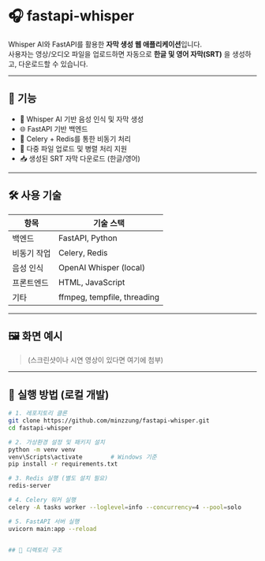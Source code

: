 # 🎧 fastapi-whisper

Whisper AI와 FastAPI를 활용한 **자막 생성 웹 애플리케이션**입니다.  
사용자는 영상/오디오 파일을 업로드하면 자동으로 **한글 및 영어 자막(SRT)** 을 생성하고, 다운로드할 수 있습니다.

---

## 🚀 기능

- 🎤 Whisper AI 기반 음성 인식 및 자막 생성
- 🌐 FastAPI 기반 백엔드
- 🧵 Celery + Redis를 통한 비동기 처리
- 📁 다중 파일 업로드 및 병렬 처리 지원
- 📥 생성된 SRT 자막 다운로드 (한글/영어)

---

## 🛠 사용 기술

| 항목        | 기술 스택 |
|-------------|-----------|
| 백엔드      | FastAPI, Python |
| 비동기 작업 | Celery, Redis |
| 음성 인식   | OpenAI Whisper (local) |
| 프론트엔드  | HTML, JavaScript |
| 기타        | ffmpeg, tempfile, threading |

---

## 🖼 화면 예시

> (스크린샷이나 시연 영상이 있다면 여기에 첨부)

---

## 🏁 실행 방법 (로컬 개발)

```bash
# 1. 레포지토리 클론
git clone https://github.com/minzzung/fastapi-whisper.git
cd fastapi-whisper

# 2. 가상환경 설정 및 패키지 설치
python -m venv venv
venv\Scripts\activate        # Windows 기준
pip install -r requirements.txt

# 3. Redis 실행 (별도 설치 필요)
redis-server

# 4. Celery 워커 실행
celery -A tasks worker --loglevel=info --concurrency=4 --pool=solo

# 5. FastAPI 서버 실행
uvicorn main:app --reload


## 📂 디렉토리 구조


